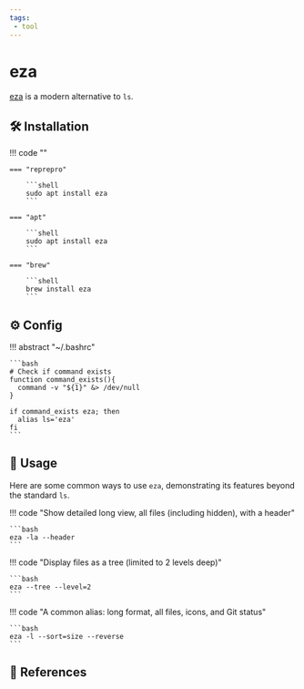 ```yaml
---
tags:
 - tool
---
```

# eza

[eza][1] is a modern alternative to `ls`.

## :hammer_and_wrench: Installation

!!! code ""

    === "reprepro"

        ```shell
        sudo apt install eza
        ```

    === "apt"

        ```shell
        sudo apt install eza
        ```

    === "brew"

        ```shell
        brew install eza
        ```

## :gear: Config

!!! abstract "~/.bashrc"

    ```bash
    # Check if command exists
    function command_exists(){
      command -v "${1}" &> /dev/null
    }
    
    if command_exists eza; then
      alias ls='eza'
    fi
    ```

## :pencil: Usage

Here are some common ways to use `eza`, demonstrating its features beyond the standard `ls`.

!!! code "Show detailed long view, all files (including hidden), with a header"

    ```bash
    eza -la --header
    ```
!!! code "Display files as a tree (limited to 2 levels deep)"

    ```bash
    eza --tree --level=2
    ```

!!! code "A common alias: long format, all files, icons, and Git status"

    ```bash
    eza -l --sort=size --reverse
    ```
    
## :link: References

[1]: <https://github.com/eza-community/eza>
